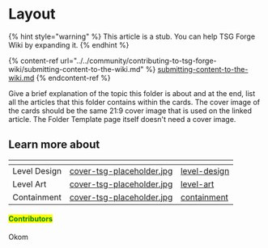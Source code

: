 # Layout

{% hint style="warning" %}
This article is a stub. You can help TSG Forge Wiki by expanding it.
{% endhint %}

{% content-ref url="../../community/contributing-to-tsg-forge-wiki/submitting-content-to-the-wiki.md" %}
[submitting-content-to-the-wiki.md](../../community/contributing-to-tsg-forge-wiki/submitting-content-to-the-wiki.md)
{% endcontent-ref %}



Give a brief explanation of the topic this folder is about and at the end, list all the articles that this folder contains within the cards. The cover image of the cards should be the same 21:9 cover image that is used on the linked article. The Folder Template page itself doesn't need a cover image.



## Learn more about

<table data-view="cards"><thead><tr><th></th><th data-hidden data-card-cover data-type="files"></th><th data-hidden data-card-target data-type="content-ref"></th></tr></thead><tbody><tr><td>Level Design</td><td><a href="../../.gitbook/assets/cover-tsg-placeholder.jpg">cover-tsg-placeholder.jpg</a></td><td><a href="level-design/">level-design</a></td></tr><tr><td>Level Art</td><td><a href="../../.gitbook/assets/cover-tsg-placeholder.jpg">cover-tsg-placeholder.jpg</a></td><td><a href="level-art/">level-art</a></td></tr><tr><td>Containment</td><td><a href="../../.gitbook/assets/cover-tsg-placeholder.jpg">cover-tsg-placeholder.jpg</a></td><td><a href="containment/">containment</a></td></tr></tbody></table>



#### <mark style="color:green;">Contributors</mark>

Okom
